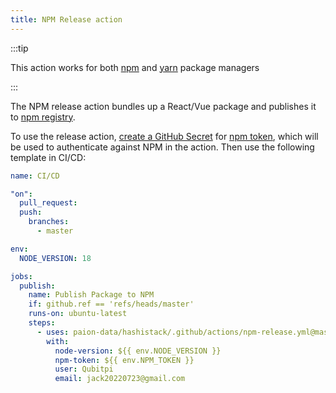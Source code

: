 ```yaml
---
title: NPM Release action
---
```


:::tip

This action works for both [npm] and [yarn] package managers

:::

The NPM release action bundles up a React/Vue package and publishes it to [npm registry][npm].

To use the release action,
[create a GitHub Secret](https://docs.github.com/en/actions/security-guides/using-secrets-in-github-actions#creating-secrets-for-a-repository)
for [npm token](https://docs.npmjs.com/creating-and-viewing-access-tokens), which will be used to authenticate against
NPM in the action. Then use the following template in CI/CD:

```yaml
name: CI/CD

"on":
  pull_request:
  push:
    branches:
      - master

env:
  NODE_VERSION: 18

jobs:
  publish:
    name: Publish Package to NPM
    if: github.ref == 'refs/heads/master'
    runs-on: ubuntu-latest
    steps:
      - uses: paion-data/hashistack/.github/actions/npm-release.yml@master
        with:
          node-version: ${{ env.NODE_VERSION }}
          npm-token: ${{ env.NPM_TOKEN }}
          user: Qubitpi
          email: jack20220723@gmail.com
```

[npm]: https://www.npmjs.com/
[yarn]: https://yarnpkg.com/
